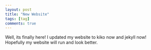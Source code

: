 ```yaml
---
layout: post
title: "New Website"
tags: [tag]
comments: true
---
```


Well, its finally here! I updated my website to kiko now and jekyll now! Hopefully my website will run and look better.
